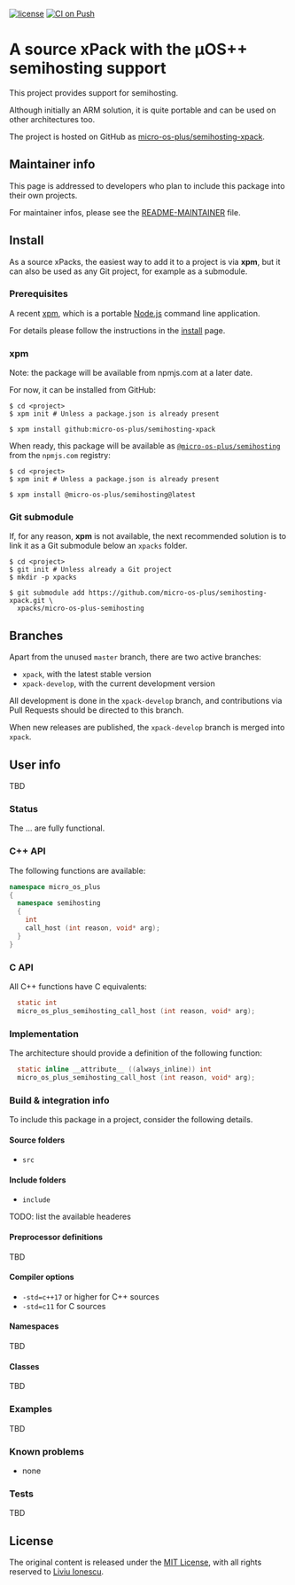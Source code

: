 [![license](https://img.shields.io/github/license/micro-os-plus/semihosting-xpack)](https://github.com/micro-os-plus/semihosting-xpack/blob/xpack/LICENSE)
[![CI on Push](https://github.com/micro-os-plus/semihosting-xpack/workflows/CI%20on%20Push/badge.svg)](https://github.com/micro-os-plus/semihosting-xpack/actions?query=workflow%3A%22CI+on+Push%22)

# A source xPack with the µOS++ semihosting support

This project provides support for semihosting.

Although initially an ARM solution, it is quite portable and can be used on other architectures too.

The project is hosted on GitHub as
[micro-os-plus/semihosting-xpack](https://github.com/micro-os-plus/semihosting-xpack).

## Maintainer info

This page is addressed to developers who plan to include this package
into their own projects.

For maintainer infos, please see the
[README-MAINTAINER](README-MAINTAINER.md) file.

## Install

As a source xPacks, the easiest way to add it to a project is via **xpm**,
but it can also be used as any Git project, for example as a submodule.

### Prerequisites

A recent [xpm](https://xpack.github.io/xpm/),
which is a portable [Node.js](https://nodejs.org/) command line application.

For details please follow the instructions in the
[install](https://xpack.github.io/install/) page.

### xpm

Note: the package will be available from npmjs.com at a later date.

For now, it can be installed from GitHub:

```console
$ cd <project>
$ xpm init # Unless a package.json is already present

$ xpm install github:micro-os-plus/semihosting-xpack
```

When ready, this package will be available as
[`@micro-os-plus/semihosting`](https://www.npmjs.com/package/@micro-os-plus/semihosting)
from the `npmjs.com` registry:

```console
$ cd <project>
$ xpm init # Unless a package.json is already present

$ xpm install @micro-os-plus/semihosting@latest
```

### Git submodule

If, for any reason, **xpm** is not available, the next recommended
solution is to link it as a Git submodule below an `xpacks` folder.

```console
$ cd <project>
$ git init # Unless already a Git project
$ mkdir -p xpacks

$ git submodule add https://github.com/micro-os-plus/semihosting-xpack.git \
  xpacks/micro-os-plus-semihosting
```

## Branches

Apart from the unused `master` branch, there are two active branches:

- `xpack`, with the latest stable version
- `xpack-develop`, with the current development version

All development is done in the `xpack-develop` branch, and contributions via
Pull Requests should be directed to this branch.

When new releases are published, the `xpack-develop` branch is merged
into `xpack`.

## User info

TBD

### Status

The ... are fully functional.

### C++ API

The following functions are available:

```c++
namespace micro_os_plus
{
  namespace semihosting
  {
    int
    call_host (int reason, void* arg);
  } 
} 
```

### C API

All C++ functions have C equivalents:

```c
  static int
  micro_os_plus_semihosting_call_host (int reason, void* arg);

```

### Implementation

The architecture should provide a definition of the following function:

```c
  static inline __attribute__ ((always_inline)) int
  micro_os_plus_semihosting_call_host (int reason, void* arg);
```

### Build & integration info

To include this package in a project, consider the following details.

#### Source folders

- `src`

#### Include folders

- `include`

TODO: list the available headeres

#### Preprocessor definitions

TBD

#### Compiler options

- `-std=c++17` or higher for C++ sources
- `-std=c11` for C sources

#### Namespaces

TBD

#### Classes

TBD

### Examples

TBD

### Known problems

- none

### Tests

TBD

## License

The original content is released under the
[MIT License](https://opensource.org/licenses/MIT/),
with all rights reserved to
[Liviu Ionescu](https://github.com/ilg-ul/).
